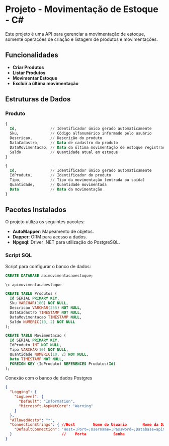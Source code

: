 # Projeto - Movimentação de Estoque -  C#

Este projeto é uma API para gerenciar a movimentação de estoque, somente operações de criação e listagem de produtos e movimentações.

## Funcionalidades

- **Criar Produtos**
- **Listar Produtos**
- **Movimentar Estoque**
- **Excluir a última movimentação**

## Estruturas de Dados

### Produto

```sql
{
  Id,               // Identificador único gerado automaticamente
  Sku,              // Código alfanumérico informado pelo usuário
  Descricao,        // Descrição do produto
  DataCadastro,     // Data de cadastro do produto
  DataMovimentacao, // Data da última movimentação de estoque registrada
  Saldo             // Quantidade atual em estoque
}

{
  Id,               // Identificador único gerado automaticamente
  IdProduto,        // Identificador do produto
  Tipo,             // Tipo da movimentação (entrada ou saída)
  Quantidade,       // Quantidade movimentada
  Data              // Data da movimentação
}
```

## Pacotes Instalados

O projeto utiliza os seguintes pacotes:

- **AutoMapper**: Mapeamento de objetos.
- **Dapper**: ORM para acesso a dados.
- **Npgsql**: Driver .NET para utilização do PostgreSQL.


### Script SQL

Script para configurar o banco de dados:

```sql
CREATE DATABASE apimovimentacaoestoque;

\c apimovimentacaoestoque

CREATE TABLE Produtos (
  Id SERIAL PRIMARY KEY, 
  Sku VARCHAR(100) NOT NULL, 
  Descricao VARCHAR(255) NOT NULL,
  DataCadastro TIMESTAMP NOT NULL, 
  DataMovimentacao TIMESTAMP NULL, 
  Saldo NUMERIC(10, 2) NOT NULL
);

CREATE TABLE Movimentacao (
  Id SERIAL PRIMARY KEY,
  IdProduto INT NOT NULL,
  Tipo VARCHAR(10) NOT NULL,
  Quantidade NUMERIC(10, 2) NOT NULL,
  Data TIMESTAMP NOT NULL,
  FOREIGN KEY (IdProduto) REFERENCES Produtos(Id)
);
```

Conexão com o banco de dados Postgres

```json
{
  "Logging": {
    "LogLevel": {
      "Default": "Information",
      "Microsoft.AspNetCore": "Warning"
    }
  },
  "AllowedHosts": "*", 
  "ConnectionStrings": { //Host        Nome do Usuario       Nome da Data Base
    "DefaultConnection": "Host=;Port=;Username=;Password=;Database=apimovimentacaoestoque"
  }                      //    Porta            Senha  
}


